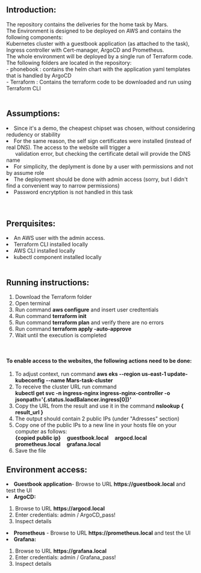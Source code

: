 <h2>Introduction:</h2>
The repository contains the deliveries for the home task by Mars. <br/>
The Environment is designed to be deployed on AWS and contains the following components:<br/>
Kubernetes cluster with a guestbook application (as attached to the task), Ingress controller with Cert-manager, ArgoCD and Prometheus.<br/>
The whole environment will be deployed by a single run of Terraform code.<br/>
The following folders are located in the repository:<br/>
- phonebook : contains the helm chart with the application yaml templates that is handled by ArgoCD<br/>
- Terraform : Contains the terraform code to be downloaded and run using Terraform CLI<br/>

 <br/>
<h2>Assumptions:</h2>
<li>Since it's a demo, the cheapest chipset was chosen, without considering redudency or stability</li>
<li>For the same reason, the self sign certificates were installed (instead of real DNS). The access to the website will trigger a <br/>&nbsp;&nbsp;&nbsp&nbsp;&nbsp;&nbspvalidation error, 
	but checking the certificate detail will provide the DNS name</li>
<li>For simplicity, the deplyment is done by a user with permissions and not by assume role</li>
<li>The deployment should be done with admin access (sorry, but I didn't find a convenient way to narrow permissions)</li>
<li>Password encrytption is not handled in this task</li>
<br/>
<br/>
<h2>Prerquisites:</h2>
<li>An AWS user with the admin access.</li>
<li>Terraform CLI installed locally</li>
<li>AWS CLI installed locally</li>
<li>kubectl component installed locally</li>

<br/>
<h2>Running instructions:</h2>
<ol>
<li>Download the Terraform folder</li>
<li>Open terminal</li>
<li>Run command <b>aws configure</b>  and insert user credtentials</li>
<li>Run command <b> terraform init</b> </li>
<li>Run command <b> terraform plan</b> and verify there are no errors</li>
<li>Run command <b> terraform apply -auto-approve </b></li>
<li>Wait until the execution is completed</li>
</ol>
<br/>
 <h4>To enable access to the websites, the following actions need to be done:</h4>
 <ol>
 <li>To adjust context, run command <b> aws eks --region us-east-1 update-kubeconfig --name Mars-task-cluster </b></li>
 <li>To receive the cluster URL run command</li>
	 <b> kubectl get svc -n ingress-nginx ingress-nginx-controller -o jsonpath='{.status.loadBalancer.ingress[0]}' </b>
 <li>Copy the URL from the result and use it in the command  <b>nslookup { result_url }</b></li>
 <li>The output should contain 2 public IPs (under "Adresses" section)</li>
 <li>Copy one of the public IPs to a new line in your hosts file on your computer as follows:</li>
   <b> {copied public ip} &nbsp;&nbsp;&nbsp   guestbook.local &nbsp;&nbsp;&nbsp argocd.local  &nbsp;&nbsp;&nbsp prometheus.local  &nbsp;&nbsp;&nbsp  grafana.local </b>
 <li>Save the file</li>
</ol>


<h2>Environment access:</h2>
<li><b>Guestbook application</b>- Browse to URL <b>https://guestbook.local</b> and test the UI</li>
<li><b>ArgoCD:</b> </li>
<ol>
<li>Browse to URL <b>https://argocd.local</b></li>
<li>Enter credentials: admin / ArgoCD_pass!</li>
<li>Inspect details</li>
</ol>
<li><b>Prometheus</b> - Browse to URL <b>https://prometheus.local</b> and test the UI</li>

<li><b>Grafana:</b></li>
<ol>
<li>Browse to URL <b>https://grafana.local</b></li>
<li>Enter credentials: admin / Grafana_pass!</li>
<li>Inspect details </li>
</ol>
